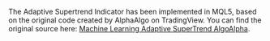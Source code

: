 The Adaptive Supertrend Indicator has been implemented in MQL5, based on the original code created by AlphaAlgo on TradingView. You can find the original source here: [Machine Learning Adaptive SuperTrend AlgoAlpha](https://www.tradingview.com/script/CLk71Qgy-Machine-Learning-Adaptive-SuperTrend-AlgoAlpha/).
